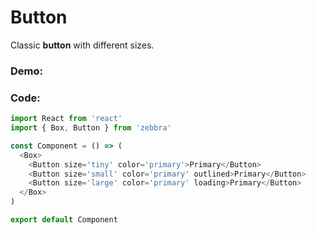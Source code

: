 # Button

Classic **button** with different sizes.

### Demo:

<!-- STORY -->

### Code:

```js
import React from 'react'
import { Box, Button } from 'zebbra'

const Component = () => (
  <Box>
    <Button size='tiny' color='primary'>Primary</Button>
    <Button size='small' color='primary' outlined>Primary</Button>
    <Button size='large' color='primary' loading>Primary</Button>
  </Box>
)

export default Component
```